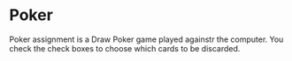 Poker
=====
Poker assignment is a Draw Poker game played againstr the computer. 
You check the check boxes to choose which cards to be discarded.
